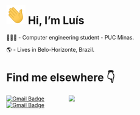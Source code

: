 # <img src="https://raw.githubusercontent.com/parth-27/parth-27/master/Hi.gif" height="50" width="50"> Hi, I’m Luís
👨🏻‍💻 - Computer engineering student - PUC Minas.

🌎 - Lives in Belo-Horizonte, Brazil.

# Find me elsewhere  👇

<img align="right" src="https://raw.githubusercontent.com/MicaelliMedeiros/micaellimedeiros/master/image/computer-illustration.png" width="340"/>





[![Gmail Badge](https://img.shields.io/badge/-lluisresende13@gmail.com-6633cc?style=flat-square&logo=Gmail&logoColor=white&link=mailto:lluisresende13@gmail.com)](lluisresende13@gmail.com)
[![Gmail Badge](https://img.shields.io/badge/-luisgust4vo.github.io/portif-6633cc?style=flat-square&logo=CloudBees&logoColor=white&link=mailto:luisgust4vo.github.io/portif)](luisgust4vo.github.io/portif)







